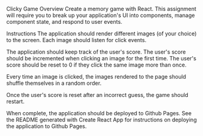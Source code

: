 Clicky Game
Overview
Create a memory game with React. This assignment will require you to break up your application's UI into components, manage component state, and respond to user events.

Instructions
The application should render different images (of your choice) to the screen. Each image should listen for click events.

The application should keep track of the user's score. The user's score should be incremented when clicking an image for the first time. The user's score should be reset to 0 if they click the same image more than once.

Every time an image is clicked, the images rendered to the page should shuffle themselves in a random order.

Once the user's score is reset after an incorrect guess, the game should restart.

When complete, the application should be deployed to Github Pages. See the README generated with Create React App for instructions on deploying the application to Github Pages.
